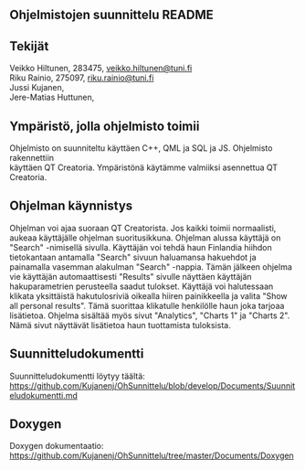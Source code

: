 ## Ohjelmistojen suunnittelu README

## Tekijät
Veikko Hiltunen, 283475, veikko.hiltunen@tuni.fi  
Riku Rainio, 275097, riku.rainio@tuni.fi  
Jussi Kujanen,  
Jere-Matias Huttunen,  

## Ympäristö, jolla ohjelmisto toimii
Ohjelmisto on suunniteltu käyttäen C++, QML ja SQL ja JS. Ohjelmisto rakennettiin  
käyttäen QT Creatoria. Ympäristönä käytämme valmiiksi asennettua QT Creatoria.  

## Ohjelman käynnistys
Ohjelman voi ajaa suoraan QT Creatorista. Jos kaikki toimii normaalisti,
aukeaa käyttäjälle ohjelman suoritusikkuna. Ohjelman alussa käyttäjä on
"Search" -nimisellä sivulla. Käyttäjän voi tehdä haun Finlandia hiihdon
tietokantaan antamalla "Search" sivuun haluamansa hakuehdot ja painamalla
vasemman alakulman "Search" -nappia. Tämän jälkeen ohjelma vie käyttäjän
automaattisesti "Results" sivulle näyttäen käyttäjän hakuparametrien perusteella
saadut tulokset. Käyttäjä voi halutessaan klikata yksittäistä hakutulosriviä
oikealla hiiren painikkeella ja valita "Show all personal results". Tämä suorittaa
klikatulle henkilölle haun joka tarjoaa lisätietoa.
Ohjelma sisältää myös sivut "Analytics", "Charts 1" ja "Charts 2". Nämä
sivut näyttävät lisätietoa haun tuottamista tuloksista.


## Suunnitteludokumentti
Suunnitteludokumentti löytyy täältä:  https://github.com/Kujanenj/OhSunnittelu/blob/develop/Documents/Suunniteludokumentti.md
## Doxygen
Doxygen dokumentaatio: https://github.com/Kujanenj/OhSunnittelu/tree/master/Documents/Doxygen
